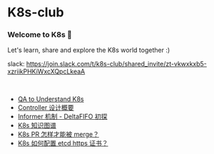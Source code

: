 # K8s-club

### Welcome to K8s 👋

Let's learn, share and explore the K8s world together :)

slack: https://join.slack.com/t/k8s-club/shared_invite/zt-vkwxkxb5-xzriikPHKiWxcXQpcLkeaA

<br>

- [QA to Understand K8s](https://github.com/k8s-club/k8s-club/blob/master/QA%20to%20Understand%20K8s.md)
- [Controller 设计概要](https://github.com/k8s-club/k8s-club/tree/master/controller/README.md)
- [Informer 机制 - DeltaFIFO 初探](https://github.com/k8s-club/k8s-club/blob/master/article/Informer机制%20-%20DeltaFIFO初探.md)
- [K8s 知识图谱](https://github.com/k8s-club/k8s-club/blob/master/article/K8s%20%E7%B3%BB%E5%88%97(%E4%B8%80)%20-%20%E7%9F%A5%E8%AF%86%E5%9B%BE%E8%B0%B1.md)
- [K8s PR 怎样才能被 merge？](https://github.com/k8s-club/k8s-club/blob/master/article/K8s%20%E7%B3%BB%E5%88%97(%E4%BA%8C)%20-%20K8s%20PR%20%E6%80%8E%E6%A0%B7%E6%89%8D%E8%83%BD%E8%A2%AB%20merge%EF%BC%9F.md)
- [K8s 如何配置 etcd https 证书？](https://github.com/k8s-club/k8s-club/blob/master/article/K8s%20%E7%B3%BB%E5%88%97(%E4%B8%89)%20-%20%E5%A6%82%E4%BD%95%E9%85%8D%E7%BD%AE%20etcd%20https%20%E8%AF%81%E4%B9%A6%EF%BC%9F.md)

